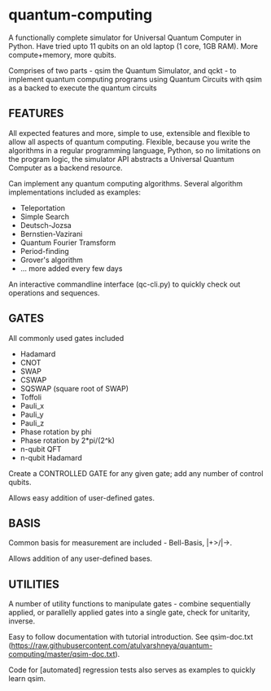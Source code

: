 # quantum-computing

A functionally complete simulator for Universal Quantum Computer in Python. Have tried upto 11 qubits on an old laptop (1 core, 1GB RAM). More compute+memory, more qubits.

Comprises of two parts - qsim the Quantum Simulator, and qckt - to implement quantum computing programs using Quantum Circuits with qsim as a backed to execute the quantum circuits


FEATURES
-------------------
All expected features and more, simple to use, extensible and flexible to allow all aspects of quantum computing. Flexible, because you write the algorithms in a regular programming language, Python, so no limitations on the program logic, the simulator API abstracts a Universal Quantum Computer as a backend resource.

Can implement any quantum computing algorithms. Several algorithm implementations included as examples:
* Teleportation
* Simple Search
* Deutsch-Jozsa
* Bernstien-Vazirani
* Quantum Fourier Tramsform
* Period-finding
* Grover's algorithm
* ... more added every few days

An interactive commandline interface (qc-cli.py) to quickly check out operations and sequences.


GATES
-------------------
All commonly used gates included 
* Hadamard
* CNOT
* SWAP
* CSWAP
* SQSWAP (square root of SWAP)
* Toffoli
* Pauli_x
* Pauli_y
* Pauli_z
* Phase rotation by phi
* Phase rotation by 2*pi/(2^k)
* n-qubit QFT
* n-qubit Hadamard

Create a CONTROLLED GATE for any given gate; add any number of control qubits.

Allows easy addition of user-defined gates.

BASIS
-------------------
Common basis for measurement are included - Bell-Basis, |+>/|->.

Allows addition of any user-defined bases.

UTILITIES
-------------------
A number of utility functions to manipulate gates - combine sequentially applied, or parallelly applied gates into a single gate, check for unitarity, inverse.

Easy to follow documentation with tutorial introduction. See qsim-doc.txt (https://raw.githubusercontent.com/atulvarshneya/quantum-computing/master/qsim-doc.txt).

Code for [automated] regression tests also serves as examples to quickly learn qsim.

